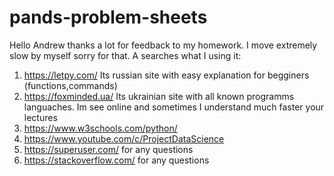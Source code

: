 # pands-problem-sheets
Hello Andrew thanks a lot for feedback to my homework.
I move extremely slow by myself sorry for that.
 A searches what I using it: 
1. https://letpy.com/  Its russian site with easy explanation for begginers (functions,commands)
2. https://foxminded.ua/ Its ukrainian site with all known programms languaches. Im see online and sometimes I understand much faster your lectures
3. https://www.w3schools.com/python/ 
4. https://www.youtube.com/c/ProjectDataScience
5. https://superuser.com/      for any questions
6. https://stackoverflow.com/  for any questions
